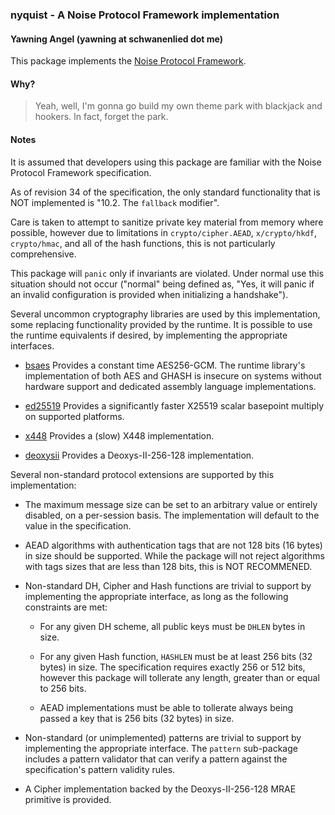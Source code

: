 ### nyquist - A Noise Protocol Framework implementation
#### Yawning Angel (yawning at schwanenlied dot me)

This package implements the [Noise Protocol Framework][1].

#### Why?

> Yeah, well, I'm gonna go build my own theme park with blackjack and
> hookers.  In fact, forget the park.

#### Notes

It is assumed that developers using this package are familiar with the Noise
Protocol Framework specification.

As of revision 34 of the specification, the only standard functionality
that is NOT implemented is "10.2. The `fallback` modifier".

Care is taken to attempt to sanitize private key material from memory where
possible, however due to limitations in `crypto/cipher.AEAD`, `x/crypto/hkdf`,
`crypto/hmac`, and all of the hash functions, this is not particularly
comprehensive.

This package will `panic` only if invariants are violated.  Under normal
use this situation should not occur ("normal" being defined as, "Yes, it
will panic if an invalid configuration is provided when initializing a
handshake").

Several uncommon cryptography libraries are used by this implementation,
some replacing functionality provided by the runtime.  It is possible to
use the runtime equivalents if desired, by implementing the appropriate
interfaces.

 * [bsaes][2] Provides a constant time AES256-GCM.  The runtime library's
   implementation of both AES and GHASH is insecure on systems without
   hardware support and dedicated assembly language implementations.

 * [ed25519][3] Provides a significantly faster X25519 scalar basepoint
   multiply on supported platforms.

 * [x448][4] Provides a (slow) X448 implementation.

 * [deoxysii][5] Provides a Deoxys-II-256-128 implementation.

Several non-standard protocol extensions are supported by this implementation:

 * The maximum message size can be set to an arbitrary value or entirely
   disabled, on a per-session basis.  The implementation will default to
   the value in the specification.

 * AEAD algorithms with authentication tags that are not 128 bits (16 bytes)
   in size should be supported.  While the package will not reject algorithms
   with tags sizes that are less than 128 bits, this is NOT RECOMMENED.

 * Non-standard DH, Cipher and Hash functions are trivial to support by
   implementing the appropriate interface, as long as the following
   constraints are met:

    * For any given DH scheme, all public keys must be `DHLEN` bytes in size.

    * For any given Hash function, `HASHLEN` must be at least 256 bits
      (32 bytes) in size.  The specification requires exactly 256 or 512
      bits, however this package will tollerate any length, greater than
      or equal to 256 bits.

    * AEAD implementations must be able to tollerate always being passed
      a key that is 256 bits (32 bytes) in size.

 * Non-standard (or unimplemented) patterns are trivial to support by
   implementing the appropriate interface.  The `pattern` sub-package
   includes a pattern validator that can verify a pattern against the
   specification's pattern validity rules.

 * A Cipher implementation backed by the Deoxys-II-256-128 MRAE primitive
   is provided.

[1]: https://noiseprotocol.org/
[2]: https://gitlab.com/yawning/bsaes
[3]: https://github.com/oasislabs/ed25519
[4]: https://gitlab.com/yawning/x448
[5]: https://github.com/oasislabs/deoxysii
